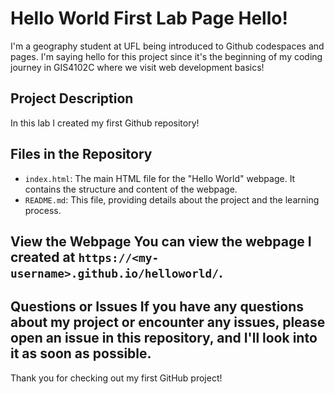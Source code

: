 # Hello World First Lab Page Hello!

I'm a geography student at UFL being introduced to Github codespaces and pages. I'm saying hello for this project since it's the beginning of my coding journey in GIS4102C where we visit web development basics!

## Project Description

In this lab I created my first Github repository!

## Files in the Repository 

- `index.html`: The main HTML file for the "Hello World" webpage. It contains the structure and content of the webpage. 
- `README.md`: This file, providing details about the project and the learning process. 

## View the Webpage You can view the webpage I created at `https://<my-username>.github.io/helloworld/`.

## Questions or Issues If you have any questions about my project or encounter any issues, please open an issue in this repository, and I'll look into it as soon as possible. 

Thank you for checking out my first GitHub project!
